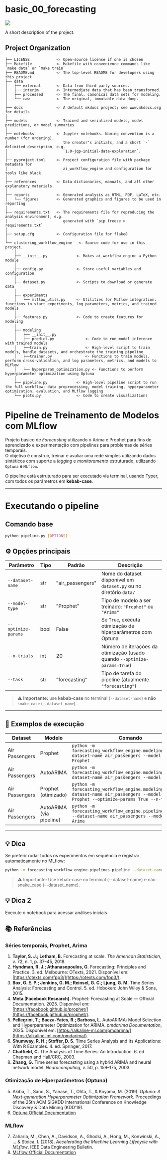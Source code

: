 # basic_00_forecasting

<a target="_blank" href="https://cookiecutter-data-science.drivendata.org/">
    <img src="https://img.shields.io/badge/CCDS-Project%20template-328F97?logo=cookiecutter" />
</a>

A short description of the project.

## Project Organization

```
├── LICENSE            <- Open-source license if one is chosen
├── Makefile           <- Makefile with convenience commands like `make data` or `make train`
├── README.md          <- The top-level README for developers using this project.
├── data
│   ├── external       <- Data from third party sources.
│   ├── interim        <- Intermediate data that has been transformed.
│   ├── processed      <- The final, canonical data sets for modeling.
│   └── raw            <- The original, immutable data dump.
│
├── docs               <- A default mkdocs project; see www.mkdocs.org for details
│
├── models             <- Trained and serialized models, model predictions, or model summaries
│
├── notebooks          <- Jupyter notebooks. Naming convention is a number (for ordering),
│                         the creator's initials, and a short `-` delimited description, e.g.
│                         `1.0-jqp-initial-data-exploration`.
│
├── pyproject.toml     <- Project configuration file with package metadata for 
│                         ai_workflow_engine and configuration for tools like black
│
├── references         <- Data dictionaries, manuals, and all other explanatory materials.
│
├── reports            <- Generated analysis as HTML, PDF, LaTeX, etc.
│   └── figures        <- Generated graphics and figures to be used in reporting
│
├── requirements.txt   <- The requirements file for reproducing the analysis environment, e.g.
│                         generated with `pip freeze > requirements.txt`
│
├── setup.cfg          <- Configuration file for flake8
│
└── clustering_workflow_engine   <- Source code for use in this project.
    │
    ├── __init__.py             <- Makes ai_workflow_engine a Python module
    │
    ├── config.py               <- Store useful variables and configuration
    │
    ├── dataset.py              <- Scripts to download or generate data
    │
    ├── experiments                
    │   └── mlflow_utils.py     <- Utilities for MLflow integration: functions to start experiments, log parameters, metrics, and trained models
    │
    ├── features.py             <- Code to create features for modeling
    │
    ├── modeling                
    │   ├── __init__.py 
    │   ├── predict.py              <- Code to run model inference with trained models          
    │   ├──train.py                 <- High-level script to train models, handle datasets, and orchestrate the training pipeline
    │   ├──trainer.py               <- Functions to train models, perform cross-validation, and log parameters, metrics, and models to MLflow
    │   └── hyperparam_optimization.py <- Functions to perform hyperparameter optimization using Optuna
    │
    ├── pipeline.py             <- High-level pipeline script to run the full workflow: data preprocessing, model training, hyperparameter optimization, evaluation, and MLflow logging
    └── plots.py                <- Code to create visualizations
```

# Pipeline de Treinamento de Modelos com MLflow

Projeto básico de _Forecasting_ utilizando o Arima e Prophet para fins de aprendizado e experimentação com pipelines para problemas de séries temporais.  
O objetivo é construir, treinar e avaliar uma rede simples utilizando dados sintéticos com suporte a *logging* e *monitoramento* estruturado, utilizando  `Optuna` e `MLflow`.


O pipeline está estruturado para ser executado via terminal, usando Typer, com todos os parâmetros em **kebab-case**.

---
# Executando o pipeline
## Comando base
```bash
python pipeline.py [OPTIONS]
```

## ⚙️ Opções principais

| Parâmetro        | Tipo | Padrão          | Descrição                                                                 |
| ---------------- | ---- | --------------- | ------------------------------------------------------------------------- |
| `--dataset-name` | str  | "air_passengers"| Nome do dataset disponível em `dataset.py` ou no diretório `data/`       |
| `--model-type`   | str  | "Prophet"       | Tipo de modelo a ser treinado: `"Prophet"` ou `"Arima"`                   |
| `--optimize-params` | bool | False         | Se `True`, executa otimização de hiperparâmetros com Optuna              |
| `--n-trials`     | int  | 20              | Número de iterações da otimização (usado quando `--optimize-params=True`) |
| `--task`         | str  | "forecasting"   | Tipo de tarefa do pipeline (atualmente `"forecasting"`)                  |

> ⚠️ **Importante:** use **kebab-case** no terminal (`--dataset-name`) e **não** `snake_case` (`--dataset_name`).

---

## 🚀 Exemplos de execução

| Dataset         | Modelo     | Comando                                                                                     |
| ---------------- | ----------- | ------------------------------------------------------------------------------------------- |
| Air Passengers   | Prophet    | `python -m forecasting_workflow_engine.modeling.train --dataset-name air_passengers --model-type Prophet` |
| Air Passengers   | AutoARIMA  | `python -m forecasting_workflow_engine.modeling.train --dataset-name air_passengers --model-type Arima` |
| Air Passengers   | Prophet (otimizado) | `python -m forecasting_workflow_engine.modeling.train --dataset-name air_passengers --model-type Prophet --optimize-params True --n-trials 20` |
| Air Passengers   | AutoARIMA (via pipeline) | `python -m forecasting_workflow_engine.pipelines.pipeline --dataset-name air_passengers --model-type Arima` |

---

## 💡 Dica
Se preferir rodar todos os experimentos em sequência e registrar automaticamente no MLflow:

```bash
python -m forecasting_workflow_engine.pipelines.pipeline --dataset-name air_passengers --model-type Prophet
```
> ⚠️ Importante: Use kebab-case no terminal (--dataset-name) e não snake_case (--dataset_name).

## 💡 Dica 2
Execute o notebook para acessar análises iniciais

## 📚 Referências
### Séries temporais, Prophet, Arima

1. **Taylor, S. J.; Letham, B.** Forecasting at scale. *The American Statistician*, v. 72, n. 1, p. 37–45, 2018.
2. **Hyndman, R. J.; Athanasopoulos, G.** Forecasting: Principles and Practice. 3. ed. Melbourne: OTexts, 2021. Disponível em: [https://otexts.com/fpp3/](https://otexts.com/fpp3/).
3. **Box, G. E. P.; Jenkins, G. M.; Reinsel, G. C.; Ljung, G. M.** Time Series Analysis: Forecasting and Control. 5. ed. Hoboken: John Wiley & Sons, 2015.
4. **Meta (Facebook Research).** Prophet: Forecasting at Scale — Official Documentation. 2025. Disponível em: [https://facebook.github.io/prophet/](https://facebook.github.io/prophet/).
5. **Pellegrini, T.; Baeza-Yates, R.; Barbosa, L.** AutoARIMA: Model Selection and Hyperparameter Optimization for ARIMA. *pmdarima Documentation*, 2025. Disponível em: [https://alkaline-ml.com/pmdarima/](https://alkaline-ml.com/pmdarima/).
6. **Shumway, R. H.; Stoffer, D. S.** Time Series Analysis and Its Applications: With R Examples. 4. ed. Springer, 2017.
7. **Chatfield, C.** The Analysis of Time Series: An Introduction. 6. ed. Chapman and Hall/CRC, 2003.
8. **Zhang, G.** Time series forecasting using a hybrid ARIMA and neural network model. *Neurocomputing*, v. 50, p. 159–175, 2003.


### Otimização de Hiperparâmetros (Optuna)
5. Akiba, T., Sano, S., Yanase, T., Ohta, T., & Koyama, M. (2019). *Optuna: A Next-generation Hyperparameter Optimization Framework*. Proceedings of the 25th ACM SIGKDD International Conference on Knowledge Discovery & Data Mining (KDD’19).  
6. [Optuna Official Documentation](https://optuna.org/)

### MLflow
7. Zaharia, M., Chen, A., Davidson, A., Ghodsi, A., Hong, M., Konwinski, A., … & Stoica, I. (2018). *Accelerating the Machine Learning Lifecycle with MLflow*. IEEE Data Engineering Bulletin.  
8. [MLflow Official Documentation](https://mlflow.org/)
